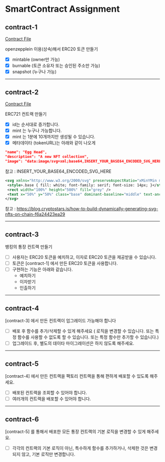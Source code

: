 # SmartContract Assignment

## contract-1

[Contract File](/contracts/OBMToken.sol)

openzepplein 이용(상속)해서 ERC20 토큰 만들기

-   [x] mintable (owner만 가능)
-   [x] burnable (토큰 소유자 또는 승인된 주소만 가능)
-   [x] snapshot (누구나 가능)

---

## contract-2

[Contract File](/contracts/MyNFT.sol)

ERC721 컨트랙 만들기

-   [x] id는 순서대로 증가합니다.
-   [x] mint 는 누구나 가능합니다.
-   [x] mint 는 1분에 10개까지만 생성될 수 있습니다.
-   [x] 메타데이타 (tokenURL)는 아래와 같이 나오게

```json
"name": "Egg Head",
"description": "A new NFT collection",
"image": "data:image/svg+xml;base64,INSERT_YOUR_BASE64_ENCODED_SVG_HERE"
```

참고 : INSERT_YOUR_BASE64_ENCODED_SVG_HERE

```svg
<svg xmlns="http://www.w3.org/2000/svg" preserveAspectRatio="xMinYMin meet" viewBox="0 0 350 350">
 <style>.base { fill: white; font-family: serif; font-size: 14px; }</style>
 <rect width="100%" height="500%" fill="grey" />
 <text x="50%" y="50%" class="base" dominant-baseline="middle" text-anchor="middle">아이디 표시, 별명입력</text>
</svg>
```

참고 : https://blog.cryptostars.is/how-to-build-dynamically-generating-svg-nfts-on-chain-f6a24423ea29

---

## contract-3

뱅킹의 통장 컨트랙 만들기

-   [ ] 사용자는 ERC20 토큰을 예치하고, 이자로 ERC20 토큰을 제공받을 수 있습니다.
-   [ ] 토큰은 [contract-1] 에서 만든 ERC20 토큰을 사용합니다.
-   [ ] 구현하는 기능은 아래와 같습니다.
    -   예치하기
    -   이자받기
    -   인출하기

---

## contract-4

[contract-3] 에서 만든 컨트랙이 업그레이드 가능해야 합니다

-   [ ] 배포 후 함수를 추가/삭제할 수 있게 해주세요 ( 로직을 변경할 수 있습니다. 또는 특정 함수를 사용할 수 없도록 할 수 있습니다. 또는 특정 함수만 추가할 수 있습니다.)
-   [ ] 업그레이드 후, 별도의 데이타 마이그레이션은 하지 않도록 해주세요.

---

## contract-5

[contract-4] 에서 만든 컨트랙을 팩토리 컨트랙을 통해 편하게 배포할 수 있도록 해주세요.

-   [ ] 배포된 컨트랙을 조회할 수 있어야 합니다.
-   [ ] 여러개의 컨트랙을 배포할 수 있어야 합니다.

---

## contract-6

[contract-5] 를 통해서 배포한 모든 통장 컨트랙의 기본 로직을 변경할 수 있게 해주세요.

-   [ ] 각각의 컨트랙의 기본 로직이 아닌, 특수하게 함수를 추가하거나, 삭제한 것은 변경되지 않고, 기본 로직만 변경합니다.
